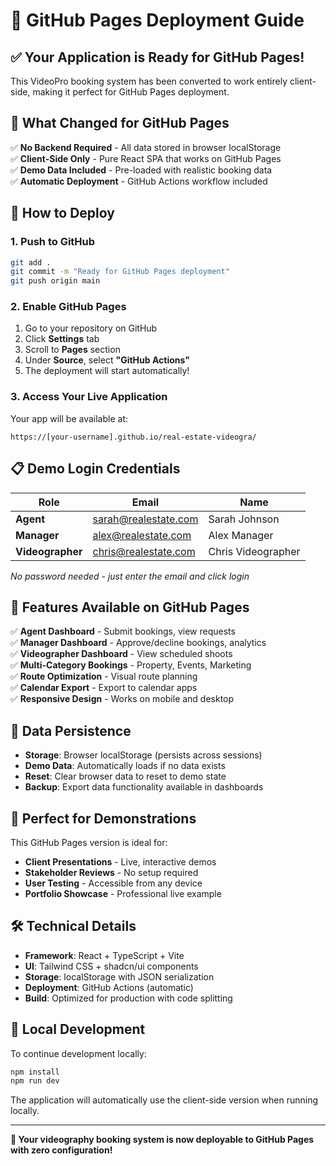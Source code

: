 # 🚀 GitHub Pages Deployment Guide

## ✅ Your Application is Ready for GitHub Pages!

This VideoPro booking system has been converted to work entirely client-side, making it perfect for GitHub Pages deployment.

## 🎯 What Changed for GitHub Pages

✅ **No Backend Required** - All data stored in browser localStorage  
✅ **Client-Side Only** - Pure React SPA that works on GitHub Pages  
✅ **Demo Data Included** - Pre-loaded with realistic booking data  
✅ **Automatic Deployment** - GitHub Actions workflow included  

## 🚀 How to Deploy

### 1. Push to GitHub
```bash
git add .
git commit -m "Ready for GitHub Pages deployment"
git push origin main
```

### 2. Enable GitHub Pages
1. Go to your repository on GitHub
2. Click **Settings** tab
3. Scroll to **Pages** section
4. Under **Source**, select **"GitHub Actions"**
5. The deployment will start automatically!

### 3. Access Your Live Application
Your app will be available at:
```
https://[your-username].github.io/real-estate-videogra/
```

## 📋 Demo Login Credentials

| Role | Email | Name |
|------|-------|------|
| **Agent** | sarah@realestate.com | Sarah Johnson |
| **Manager** | alex@realestate.com | Alex Manager |
| **Videographer** | chris@realestate.com | Chris Videographer |

*No password needed - just enter the email and click login*

## 🎨 Features Available on GitHub Pages

✅ **Agent Dashboard** - Submit bookings, view requests  
✅ **Manager Dashboard** - Approve/decline bookings, analytics  
✅ **Videographer Dashboard** - View scheduled shoots  
✅ **Multi-Category Bookings** - Property, Events, Marketing  
✅ **Route Optimization** - Visual route planning  
✅ **Calendar Export** - Export to calendar apps  
✅ **Responsive Design** - Works on mobile and desktop  

## 🔄 Data Persistence

- **Storage**: Browser localStorage (persists across sessions)
- **Demo Data**: Automatically loads if no data exists  
- **Reset**: Clear browser data to reset to demo state
- **Backup**: Export data functionality available in dashboards

## 🎯 Perfect for Demonstrations

This GitHub Pages version is ideal for:
- **Client Presentations** - Live, interactive demos
- **Stakeholder Reviews** - No setup required
- **User Testing** - Accessible from any device
- **Portfolio Showcase** - Professional live example

## 🛠️ Technical Details

- **Framework**: React + TypeScript + Vite
- **UI**: Tailwind CSS + shadcn/ui components  
- **Storage**: localStorage with JSON serialization
- **Deployment**: GitHub Actions (automatic)
- **Build**: Optimized for production with code splitting

## 🔧 Local Development

To continue development locally:
```bash
npm install
npm run dev
```

The application will automatically use the client-side version when running locally.

---

**🎉 Your videography booking system is now deployable to GitHub Pages with zero configuration!**